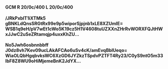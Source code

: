 #### GCM R 20/0c/400 L 20/0c/400
**/JRkPxblT1iXTMk5**<br/>**gBNKLdQnsSRGtRx99e9p5wiporSjpjnb1xLE8XZUmIE=**<br/>**WSB1q9eH/pV7wEt1cWo5K19cz5H1V4608tuUZXXnZHrRvWORXFQJtHWxJJwC2uSeZRtamqjp4uxxKhZU...**<br/><br/>
**No5Jwh6osbnnbbff**<br/>**J0dz8vh7Kev09ucLAkAFCAo6uSv4cK/amEvqBblUeqo=**<br/>**WiaOLQbHgqbvksWC6XzGD6JYZkzTSpdvPZTFT4Ry23/C0yS9ntO5m33IbF8Z8WU9oHiMjemeBnK2JdYX...**